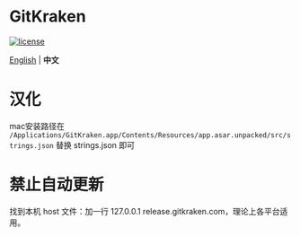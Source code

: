 # GitKraken

[![license](https://img.shields.io/github/license/anncwb/vue-vben-admin.svg)](LICENSE)

</div>

[English](./README.md) | **中文**

# 汉化


mac安装路径在  ``` /Applications/GitKraken.app/Contents/Resources/app.asar.unpacked/src/strings.json ``` 替换 strings.json 即可

# 禁止自动更新

找到本机 host 文件：加一行 127.0.0.1 release.gitkraken.com，理论上各平台适用。
